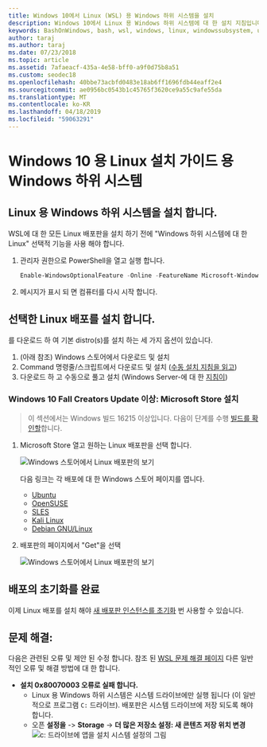 ```yaml
---
title: Windows 10에서 Linux (WSL) 용 Windows 하위 시스템을 설치
description: Windows 10에서 Linux 용 Windows 하위 시스템에 대 한 설치 지침입니다.
keywords: BashOnWindows, bash, wsl, windows, linux, windowssubsystem, ubuntu, debian, suse, windows 10 용 windows 하위 시스템에 설치
author: taraj
ms.author: taraj
ms.date: 07/23/2018
ms.topic: article
ms.assetid: 7afaeacf-435a-4e58-bff0-a9f0d75b8a51
ms.custom: seodec18
ms.openlocfilehash: 40bbe73acbfd0483e18ab6ff1696fdb44eaff2e4
ms.sourcegitcommit: ae0956bc0543b1c45765f3620ce9a55c9afe55da
ms.translationtype: MT
ms.contentlocale: ko-KR
ms.lasthandoff: 04/18/2019
ms.locfileid: "59063291"
---
```

# <a name="windows-subsystem-for-linux-installation-guide-for-windows-10"></a>Windows 10 용 Linux 설치 가이드 용 Windows 하위 시스템

## <a name="install-the-windows-subsystem-for-linux"></a>Linux 용 Windows 하위 시스템을 설치 합니다.

WSL에 대 한 모든 Linux 배포판을 설치 하기 전에 "Windows 하위 시스템에 대 한 Linux" 선택적 기능을 사용 해야 합니다.

1. 관리자 권한으로 PowerShell을 열고 실행 합니다.
    ```powershell
    Enable-WindowsOptionalFeature -Online -FeatureName Microsoft-Windows-Subsystem-Linux
    ```

2. 메시지가 표시 되 면 컴퓨터를 다시 시작 합니다.

## <a name="install-your-linux-distribution-of-choice"></a>선택한 Linux 배포를 설치 합니다.
를 다운로드 하 여 기본 distro(s)를 설치 하는 세 가지 옵션이 있습니다.
1. (아래 참조) Windows 스토어에서 다운로드 및 설치
1. Command 명령줄/스크립트에서 다운로드 및 설치 ([수동 설치 지침을 읽고](install-manual.md))
1. 다운로드 하 고 수동으로 풀고 설치 (Windows Server-에 대 한 [지침이](install-on-server.md))

### <a name="windows-10-fall-creators-update-and-later-install-from-the-microsoft-store"></a>Windows 10 Fall Creators Update 이상: Microsoft Store 설치

> 이 섹션에서는 Windows 빌드 16215 이상입니다.  다음이 단계를 수행 [빌드를 확인할](troubleshooting.md#check-your-build-number)합니다. 

1. Microsoft Store 열고 원하는 Linux 배포판을 선택 합니다.

    ![Windows 스토어에서 Linux 배포판의 보기](media/store.png)

    다음 링크는 각 배포에 대 한 Windows 스토어 페이지를 엽니다.

    * [Ubuntu](https://www.microsoft.com/store/p/ubuntu/9nblggh4msv6)
    * [OpenSUSE](https://www.microsoft.com/store/apps/9njvjts82tjx)
    * [SLES](https://www.microsoft.com/store/apps/9p32mwbh6cns)
    * [Kali Linux](https://www.microsoft.com/store/apps/9PKR34TNCV07)
    * [Debian GNU/Linux](https://www.microsoft.com/store/apps/9MSVKQC78PK6)

1. 배포판의 페이지에서 "Get"을 선택

    ![Windows 스토어에서 Linux 배포판의 보기](media/UbuntuStore.png)

## <a name="complete-initialization-of-your-distro"></a>배포의 초기화를 완료
이제 Linux 배포를 설치 해야 [새 배포판 인스턴스를 초기화](initialize-distro.md) 번 사용할 수 있습니다.

## <a name="troubleshooting"></a>문제 해결: 

다음은 관련된 오류 및 제안 된 수정 합니다. 참조 된 [WSL 문제 해결 페이지](troubleshooting.md) 다른 일반적인 오류 및 해결 방법에 대 한 합니다.

* **설치 0x80070003 오류로 실패 합니다.**
    * Linux 용 Windows 하위 시스템은 시스템 드라이브에만 실행 됩니다 (이 일반적으로 프로그램 `C:` 드라이브). 배포판은 시스템 드라이브에 저장 되도록 해야 합니다.  
    * 오픈 **설정을** -> **Storage** -> **더 많은 저장소 설정: 새 콘텐츠 저장 위치 변경**
    ![c: 드라이브에 앱을 설치 시스템 설정의 그림](media/AppStorage.png)
